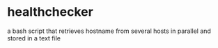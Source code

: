 # healthchecker
a bash script that retrieves hostname from several hosts in parallel and stored in a text file
